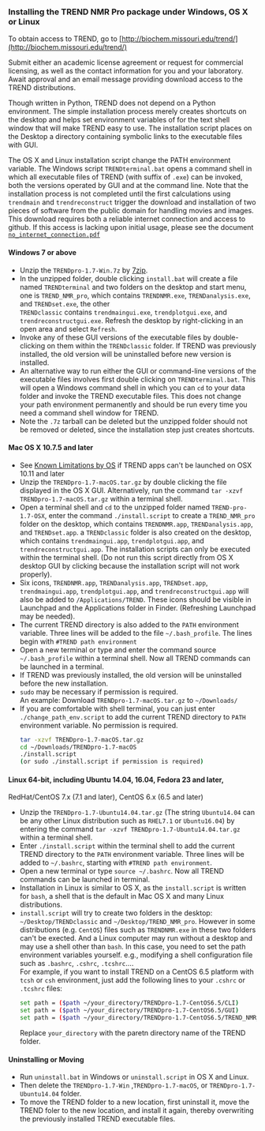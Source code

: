 ### Installing the TREND NMR Pro package under Windows, OS X or Linux

To obtain access to TREND, go to [http://biochem.missouri.edu/trend/](http://biochem.missouri.edu/trend/)

Submit either an academic license agreement or request for commercial 
licensing, as well as the contact information for you and your laboratory.
Await approval and an email message providing download access to the TREND 
distributions.

Though written in Python, TREND does not depend on a Python environment. The 
simple installation process merely creates shortcuts on the desktop and helps 
set environment variables of for the text shell window that will make TREND 
easy to use. The installation script places on the Desktop a directory 
containing symbolic links to the executable files with GUI.  

The OS X and Linux installation script change the PATH environment variable. 
The Windows script `TRENDterminal.bat` opens a command shell in which all 
executable files of TREND (with suffix of `.exe`) can be invoked, both the 
versions operated by GUI and at the command line. 
Note that the installation process is not completed until the first 
calculations using `trendmain` and `trendreconstruct` trigger the download 
and installation of two pieces of software from the public domain for 
handling movies and images. This download requires both a reliable internet 
connection and access to github. If this access is lacking upon initial 
usage, please see the document [`no_internet_connection.pdf`](../manual/no_internet_connection.md)

#### Windows 7 or above

* Unzip the `TRENDpro-1.7-Win.7z` by [7zip](http://www.7-zip.org).  
* In the unzipped folder, double clicking `install.bat` will create a file
  named `TRENDterminal` and two folders on the desktop and start menu, 
one is `TREND_NMR_pro`, which contains `TRENDNMR.exe`, `TRENDanalysis.exe`, and
`TRENDset.exe`, the other  
  `TRENDclassic` contains `trendmaingui.exe`, `trendplotgui.exe`, and 
  `trendreconstructgui.exe`. Refresh the desktop by right-clicking in an 
  open area and select `Refresh`.  
* Invoke any of these GUI versions of the executable files by double-clicking
  on them within the `TRENDclassic` folder. If TREND was previously installed, 
  the old version will be uninstalled before new version is installed.   
* An alternative way to run either the GUI or command-line versions of the
  executable files involves first double clicking on `TRENDterminal.bat`.
  This will open a Windows command shell in which you can `cd` to your data 
  folder and invoke the TREND executable files. This does not change your 
  path environment permanently and should be run every time you need a 
  command shell window for TREND.  
* Note the `.7z` tarball can be deleted but the unzipped folder should not
  be removed or deleted, since the installation step just creates shortcuts.  

#### Mac OS X 10.7.5 and later
* See [Known Limitations by OS](Known_limitations_by_OS.md) if TREND apps
can't be launched on OSX 10.11 and later  
* Unzip the `TRENDpro-1.7-macOS.tar.gz` by double clicking the file 
  displayed in the OS X GUI. Alternatively, run the command 
  `tar -xzvf TRENDpro-1.7-macOS.tar.gz` within a terminal shell.  
* Open a terminal shell and `cd` to the unzipped folder named 
  `TREND-pro-1.7-OSX`, enter the command `./install.script` to create a 
`TREND_NMR_pro` folder on the desktop, which contains `TRENDNMR.app`,
`TRENDanalysis.app`, and `TRENDset.app`.  a  `TRENDclassic` folder is also created on the desktop, which contains `trendmaingui.app`, 
  `trendplotgui.app`, and `trendreconstructgui.app`. 
  The installation scripts can only be executed within the terminal shell.
  (Do not run this script directly from OS X desktop GUI by clicking 
  because the installation script will not work properly).  
* Six icons, `TRENDNMR.app`, `TRENDanalysis.app`, `TRENDset.app`, `trendmaingui.app`, `trendplotgui.app`, and `trendreconstructgui.app`
  will also be added to `/Applications/TREND`. These icons should be visible 
  in Launchpad and the Applications folder in Finder. (Refreshing Launchpad 
  may be needed).  
* The current TREND directory is also added to the `PATH` environment 
  variable. Three lines will be added to the file `~/.bash_profile`. The 
  lines begin with `#TREND path environment`  
* Open a new terminal or type and enter the command source `~/.bash_profile` 
  within a terminal shell. Now all TREND commands can be launched in a terminal.  
* If TREND was previously installed,  the old version will be uninstalled 
  before the new installation.  
* `sudo` may be necessary if permission is required.  
  An example: Download `TRENDpro-1.7-macOS.tar.gz` to `~/Downloads/`  
* If you are comfortable with shell terminal, you can just enter 
  `./change_path_env.script` to add the current TREND directory to `PATH` 
  environment variable. No permission is required.  
  ```bash
  tar -xzvf TRENDpro-1.7-macOS.tar.gz
  cd ~/Downloads/TRENDpro-1.7-macOS
  ./install.script 
  (or sudo ./install.script if permission is required)
  ```


#### Linux 64-bit, including Ubuntu 14.04, 16.04, Fedora 23 and later, 
RedHat/CentOS 7.x (7.1 and later), CentOS 6.x (6.5 and later)  
* Unzip the `TRENDpro-1.7-Ubuntu14.04.tar.gz` (The string `Ubuntu14.04` 
can be any 
other Linux distribution such as `RHEL7.1` or `Ubuntu16.04`) by 
entering the command 
  `tar -xzvf TRENDpro-1.7-Ubuntu14.04.tar.gz` within a terminal shell.  
* Enter `./install.script` within the terminal shell to add the current 
  TREND directory to the `PATH` environment variable. Three lines will be 
  added to `~/.bashrc`, starting with `#TREND path environment`.   
* Open a new terminal or type `source ~/.bashrc`. Now all TREND commands
  can be launched in terminal.  
* Installation in Linux is similar to OS X, as the `install.script` is 
  written for `bash`, a shell that is the default in Mac OS X and many Linux 
  distributions.  
* `install.script` will try to create two folders in the
  desktop: `~/Desktop/TRENDclassic` and `~/Desktop/TREND_NMR_pro`. 
  However in some distributions (e.g. `CentOS`) files such as `TRENDNMR.exe` 
in these two folders can't be exected. And a Linux computer may run without a desktop and may
  use a shell other than `bash`. In this case, you need to set the path 
  environment variables yourself. e.g., modifying a shell configuration 
  file such as `.bashrc`, `.cshrc`, `.tcshrc`....  
  For example, if you want to install TREND on a CentOS 6.5 platform with 
  `tcsh` or `csh` environment, just add the following 
  lines to your `.cshrc` or `.tcshrc` files:  
  ```bash
  set path = ($path ~/your_directory/TRENDpro-1.7-CentOS6.5/CLI)
  set path = ($path ~/your_directory/TRENDpro-1.7-CentOS6.5/GUI)
  set path = ($path ~/your_directory/TRENDpro-1.7-CentOS6.5/TREND_NMR_pro)
  ```   
  Replace `your_directory` with the paretn directory name of the 
  TREND folder.  
  
#### Uninstalling or Moving

* Run `uninstall.bat` in Windows or `uninstall.script` in OS X and Linux.    
* Then delete the `TRENDpro-1.7-Win` ,`TRENDpro-1.7-macOS`, or 
  `TRENDpro-1.7-Ubuntu14.04` folder.  
* To move the TREND folder to a new location, first uninstall it, move 
  the TREND foler to the new location, and install it again, thereby 
  overwriting the previously installed TREND executable files.  

